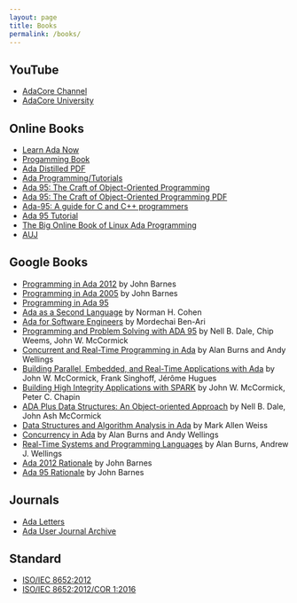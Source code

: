 ```yaml
---
layout: page
title: Books
permalink: /books/
---
```


## YouTube

- [AdaCore Channel](https://www.youtube.com/user/AdaCore05/featured)
- [AdaCore University](https://www.youtube.com/watch?v=f6wneklxryk&list=PLkoa8uxigENkneyEEeDWVPgpMhPc9IJ7o)

## Online Books

- [Learn Ada Now](http://www.learnadanow.com)
- [Progamming Book](https://en.wikibooks.org/wiki/Ada_Programming)
- [Ada Distilled PDF](https://www.adaic.org/resources/add_content/docs/distilled/adadistilled.pdf)
- [Ada Programming/Tutorials](https://en.wikibooks.org/wiki/Ada_Programming/Tutorials)
- [Ada 95: The Craft of Object-Oriented Programming](https://www.adaic.org/resources/add_content/docs/craft/html/contents.htm)
- [Ada 95: The Craft of Object-Oriented Programming PDF](http://babdoc.free.fr/mag_info/John%20English%20-%20Ada%2095%20The%20Craft%20of%20Object-Oriented%20Programming.pdf)
- [Ada-95: A guide for C and C++ programmers](https://www.cs.uni.edu/~mccormic/4740/guide-c2ada.pdf)
- [Ada 95 Tutorial](https://perso.telecom-paristech.fr/pautet/Ada95/a95list.htm)
- [The Big Online Book of Linux Ada Programming](https://www.pegasoft.ca/boblap.html)
- [AUJ](https://intranet.ada-europe.org/auj/archive/)

## Google Books

- [Programming in Ada 2012](https://books.google.com/books?id=qiWjAwAAQBAJ) by John Barnes
- [Programming in Ada 2005](https://books.google.com/books?id=Hlk_AQAAIAAJ) by John Barnes
- [Programming in Ada 95](https://books.google.com/books?id=ZIBGAAAAYAAJ)
- [Ada as a Second Language](https://books.google.com/books?id=81IZAQAAIAAJ) by Norman H. Cohen
- [Ada for Software Engineers](https://books.google.com/books?id=lA39tn1xzdIC) by Mordechai Ben-Ari
- [Programming and Problem Solving with ADA 95](https://books.google.com/books?id=X_VlpfGoQRgC) 
by Nell B. Dale, Chip Weems, John W. McCormick
- [Concurrent and Real-Time Programming in Ada](https://books.google.com/books?id=iilIj3JXNrAC) 
by Alan Burns and Andy Wellings
- [Building Parallel, Embedded, and Real-Time Applications with Ada](https://books.google.com/books?id=3NuhuYhNn_UC) 
by John W. McCormick, Frank Singhoff, Jérôme Hugues
- [Building High Integrity Applications with SPARK](https://books.google.com/books?id=Yh9TCgAAQBAJ) 
by John W. McCormick, Peter C. Chapin
- [ADA Plus Data Structures: An Object-oriented Approach](https://books.google.com/books?id=KHp2VKLwad4C) 
by Nell B. Dale, John Ash McCormick
- [Data Structures and Algorithm Analysis in Ada](https://books.google.com/books?id=ClUZAQAAIAAJ) by Mark Allen Weiss
- [Concurrency in Ada](https://books.google.com/books?id=zHSA_kr8wucC) by Alan Burns and Andy Wellings
- [Real-Time Systems and Programming Languages](https://books.google.com/books?id=0_LjXnAN6GEC) 
by Alan Burns, Andrew J. Wellings
- [Ada 2012 Rationale](https://books.google.com/books?id=2de6BQAAQBAJ) by John Barnes
- [Ada 95 Rationale](https://books.google.com/books?id=CKEcvT_MPAUC) by John Barnes

## Journals

- [Ada Letters](https://www.sigada.org/ada_letters/index.html)
- [Ada User Journal Archive](http://www.ada-europe.org/auj/archive/)

## Standard

- [ISO/IEC 8652:2012](https://www.iso.org/standard/61507.html)
- [ISO/IEC 8652:2012/COR 1:2016](https://www.iso.org/standard/69798.html)
